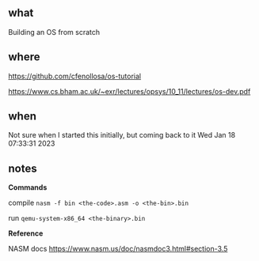 ## what 

Building an OS from scratch

## where 

https://github.com/cfenollosa/os-tutorial

https://www.cs.bham.ac.uk/~exr/lectures/opsys/10_11/lectures/os-dev.pdf

## when 

Not sure when I started this initially, but coming back to it Wed Jan 18 07:33:31 2023

## notes 

**Commands** 

compile
`nasm -f bin <the-code>.asm -o <the-bin>.bin` 

run
`qemu-system-x86_64 <the-binary>.bin`

**Reference**

NASM docs 
https://www.nasm.us/doc/nasmdoc3.html#section-3.5